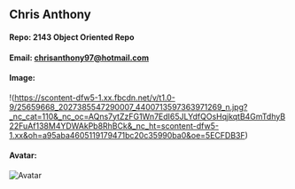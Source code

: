 ## Chris Anthony
#### Repo: 2143 Object Oriented Repo
#### Email: chrisanthony97@hotmail.com  
#### Image:
!(https://scontent-dfw5-1.xx.fbcdn.net/v/t1.0-9/25659668_2027385547290007_4400713597363971269_n.jpg?_nc_cat=110&_nc_oc=AQns7ytZzFG1Wn7EdI65JLYdfQOsHqjkqtB4GmTdhyB22FuAf138M4YDWAkPb8RhBCk&_nc_ht=scontent-dfw5-1.xx&oh=a95aba4605119179471bc20c35990ba0&oe=5ECFDB3F)
#### Avatar:
![Avatar](https://www.dhresource.com/0x0/f2/albu/g9/M01/29/1B/rBVaWFyR7yyAZDP8AALDGmj61FY782.jpg)

